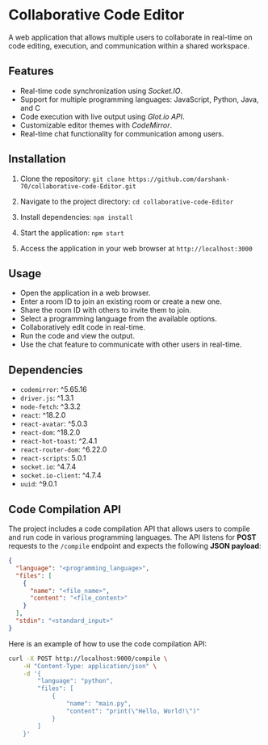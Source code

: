 # Collaborative Code Editor

A web application that allows multiple users to collaborate in real-time on code editing, execution, and communication within a shared workspace.

## Features

- Real-time code synchronization using _Socket.IO_.
- Support for multiple programming languages: JavaScript, Python, Java, and C
- Code execution with live output using _Glot.io API_.
- Customizable editor themes with _CodeMirror_.
- Real-time chat functionality for communication among users.

## Installation

1. Clone the repository:
`git clone https://github.com/darshank-70/collaborative-code-Editor.git`

2. Navigate to the project directory:
```cd collaborative-code-Editor```

3. Install dependencies:
`npm install`

4. Start the application:
```npm start```

5. Access the application in your web browser at `http://localhost:3000`

## Usage

- Open the application in a web browser.
- Enter a room ID to join an existing room or create a new one.
- Share the room ID with others to invite them to join.
- Select a programming language from the available options.
- Collaboratively edit code in real-time.
- Run the code and view the output.
- Use the chat feature to communicate with other users in real-time.

## Dependencies

- `codemirror`: ^5.65.16
- `driver.js`: ^1.3.1
- `node-fetch`: ^3.3.2
- `react`: ^18.2.0
- `react-avatar`: ^5.0.3
- `react-dom`: ^18.2.0
- `react-hot-toast`: ^2.4.1
- `react-router-dom`: ^6.22.0
- `react-scripts`: 5.0.1
- `socket.io`: ^4.7.4
- `socket.io-client`: ^4.7.4
- `uuid`: ^9.0.1

## Code Compilation API

The project includes a code compilation API that allows users to compile and run code in various programming languages. The API listens for **POST** requests to the `/compile` endpoint and expects the following **JSON payload**:

```json
{
  "language": "<programming_language>",
  "files": [
    {
      "name": "<file_name>",
      "content": "<file_content>"
    }
  ],
  "stdin": "<standard_input>"
}
```
Here is an example of how to use the code compilation API:
```bash
curl -X POST http://localhost:9000/compile \
    -H "Content-Type: application/json" \
    -d '{
        "language": "python",
        "files": [
            {
                "name": "main.py",
                "content": "print(\"Hello, World!\")"
            }
        ]
    }'
```


